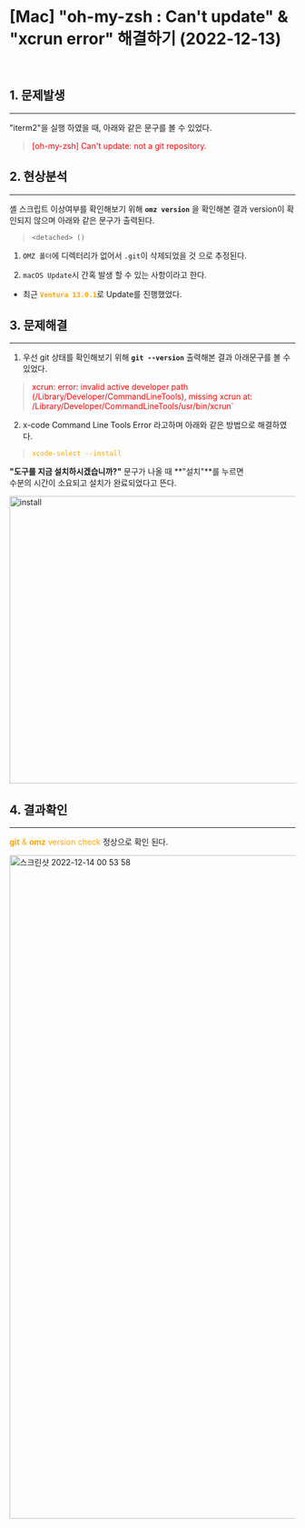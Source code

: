 # [Mac] "oh-my-zsh : Can't update" & "xcrun error" 해결하기 (2022-12-13)

</br>

## 1. 문제발생

---

"iterm2"을 실행 하였을 때, 아래와 같은 문구를 볼 수 있었다. </br>

> <span style= "color: red"> [oh-my-zsh] Can't update: not a git repository.</span>

## 2. 현상분석

---

셸 스크립트 이상여부를 확인해보기 위해 **`omz version`** 을 확인해본 결과 version이 확인되지 않으며 아래와 같은 문구가 출력된다.

> `<detached> ()` </br>

1.  `OMZ 폴더`에 디렉터리가 없어서 `.git`이 삭제되었을 것 으로 추정된다.</br>

2.  `macOS Update`시 간혹 발생 할 수 있는 사항이라고 한다.

- 최근 <span style=color:orange>**`Ventura 13.0.1`**</span>로 Update를 진행했었다.

## 3. 문제해결

---

1. 우선 git 상태를 확인해보기 위해 **`git --version`** 출력해본 결과 아래문구를 볼 수 있었다.

> <span style="color:red"> xcrun: error: invalid active developer path (/Library/Developer/CommandLineTools), missing xcrun at: /Library/Developer/CommandLineTools/usr/bin/xcrun` </span>

2. x-code Command Line Tools Error 라고하며 아래와 같은 방법으로 해결하였다.

> <span style="color:orange">`xcode-select --install`</span>

**"도구를 지금 설치하시겠습니까?"** 문구가 나올 때 **"설치"**를 누르면 </br>
수분의 시간이 소요되고 설치가 완료되었다고 뜬다.

<img width="506" alt="install" src="https://user-images.githubusercontent.com/58798715/207377116-00ce3168-5997-41f8-aee4-dde7c9709443.png">

## 4. 결과확인

---

<span style="color:orange">**git** & **omz** version check </span> 정상으로 확인 된다.

<img width="1168" alt="스크린샷 2022-12-14 00 53 58" src="https://user-images.githubusercontent.com/58798715/207381358-07a1b27a-2a24-49b8-b96f-9d42d586cf3d.png">
